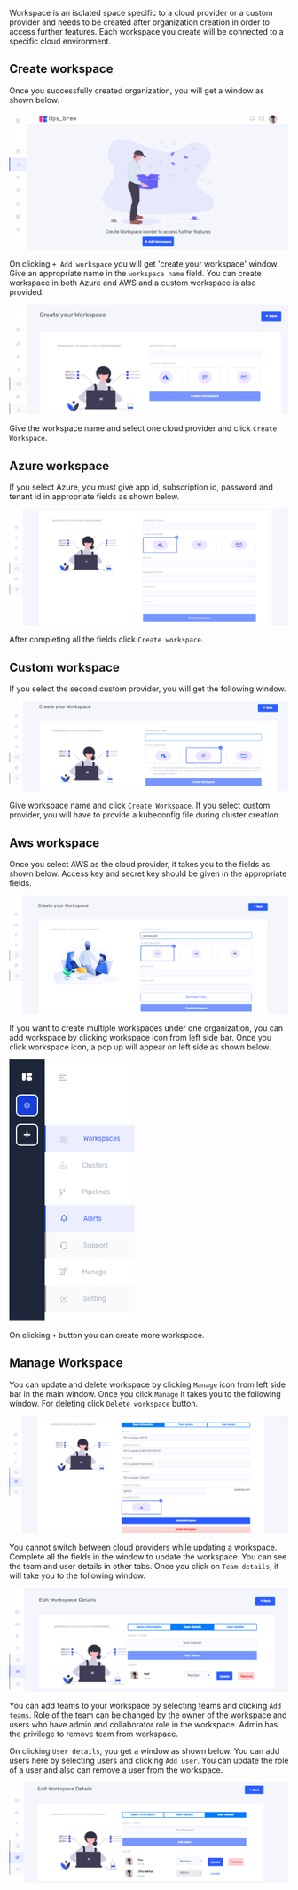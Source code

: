 
Workspace is an isolated space specific to a cloud provider or a custom provider and needs to be created after organization creation in order to access further features. Each workspace you create will be connected to a specific cloud environment.

## Create workspace

Once you successfully created organization, you will get a window as shown below.

![create workspace](_assets//19create-workspace.png)

On clicking `+ Add workspace` you will get 'create your workspace' window. Give an appropriate name in the `workspace name` field. You can create workspace in both Azure and AWS and a custom workspace is also provided. 

![create details](_assets/20create-workspace.png)


Give the workspace name and select one cloud provider and click `Create Workspace`.

## Azure workspace

If you select Azure, you must give app id, subscription id, password and tenant id in appropriate fields as shown below.

![azure details](_assets/21azure-workspace.png)

After completing all the fields click `Create workspace`.

## Custom workspace 

If you select the second custom provider, you will get the following window. 

![custom details](_assets/22custom-workspace.png)

Give workspace name and click `Create Workspace`. If you select custom provider, you will have to provide a kubeconfig file during cluster creation. 

## Aws workspace

Once you select AWS as the cloud provider, it takes you to the fields as shown below. Access key and secret key should be given in the appropriate fields. 

![edit details](_assets/23aws-workspace.png)

If you want to create multiple workspaces under one organization, you can add workspace by clicking workspace icon from left side bar. Once you click workspace icon, a pop up will appear on left side as shown below. 

![edit details](_assets/24workspace.png)

On clicking `+` button you can create more workspace.   

## Manage Workspace 

You can update and delete workspace by clicking `Manage` icon from left side bar in the main window. Once you click `Manage` it takes you to the following window. For deleting click `Delete workspace` button. 

![manage workspace](_assets/25manage-workspace.png)

You cannot switch between cloud providers while updating a workspace. Complete all the fields in the window to update the workspace. You can see the team and user details in other tabs. Once you click on `Team details`, it will take you to the following window. 

![user details](_assets/26manage-workspace.png)

You can add teams to your workspace by selecting teams and clicking `Add teams`. Role of the team can be changed by the owner of the workspace and users who have admin and collaborator role in the workspace. Admin has the privilege to remove team from workspace. 

On clicking `User details`, you get a window as shown below. You can add users here by selecting users and  clicking `Add user`. You can update the role of a user and also can remove a user from the workspace.  

![team details](_assets/27manage-workspace.png)